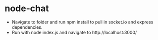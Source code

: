 # node-chat

- Navigate to folder and run npm install to pull in socket.io and express dependencies.
- Run with node index.js and navigate to http://localhost:3000/
